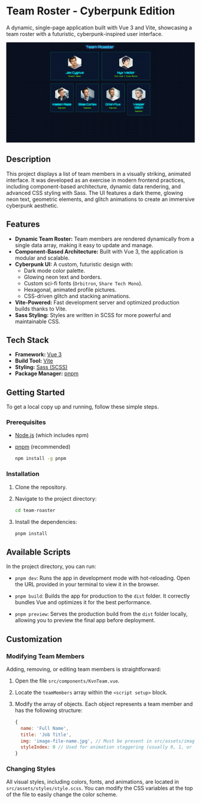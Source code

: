 # Team Roster - Cyberpunk Edition

A dynamic, single-page application built with Vue 3 and Vite, showcasing a team roster with a futuristic, cyberpunk-inspired user interface.

![Team Roaster](image-1.png)

## Description

This project displays a list of team members in a visually striking, animated interface. It was developed as an exercise in modern frontend practices, including component-based architecture, dynamic data rendering, and advanced CSS styling with Sass. The UI features a dark theme, glowing neon text, geometric elements, and glitch animations to create an immersive cyberpunk aesthetic.

## Features

- **Dynamic Team Roster:** Team members are rendered dynamically from a single data array, making it easy to update and manage.
- **Component-Based Architecture:** Built with Vue 3, the application is modular and scalable.
- **Cyberpunk UI:** A custom, futuristic design with:
  - Dark mode color palette.
  - Glowing neon text and borders.
  - Custom sci-fi fonts (`Orbitron`, `Share Tech Mono`).
  - Hexagonal, animated profile pictures.
  - CSS-driven glitch and stacking animations.
- **Vite-Powered:** Fast development server and optimized production builds thanks to Vite.
- **Sass Styling:** Styles are written in SCSS for more powerful and maintainable CSS.

## Tech Stack

- **Framework:** [Vue 3](https://vuejs.org/)
- **Build Tool:** [Vite](https://vitejs.dev/)
- **Styling:** [Sass (SCSS)](https://sass-lang.com/)
- **Package Manager:** [pnpm](https://pnpm.io/)

## Getting Started

To get a local copy up and running, follow these simple steps.

### Prerequisites

- [Node.js](https://nodejs.org/) (which includes npm)
- [pnpm](https://pnpm.io/installation) (recommended)

    ```sh
    npm install -g pnpm
    ```

### Installation

1. Clone the repository.
2. Navigate to the project directory:

    ```sh
    cd team-roaster
    ```

3. Install the dependencies:

    ```sh
    pnpm install
    ```

## Available Scripts

In the project directory, you can run:

- `pnpm dev`: Runs the app in development mode with hot-reloading. Open the URL provided in your terminal to view it in the browser.

- `pnpm build`: Builds the app for production to the `dist` folder. It correctly bundles Vue and optimizes it for the best performance.

- `pnpm preview`: Serves the production build from the `dist` folder locally, allowing you to preview the final app before deployment.

## Customization

### Modifying Team Members

Adding, removing, or editing team members is straightforward:

1. Open the file `src/components/KvnTeam.vue`.
2. Locate the `teamMembers` array within the `<script setup>` block.
3. Modify the array of objects. Each object represents a team member and has the following structure:

    ```javascript
    {
      name: 'Full Name',
      title: 'Job Title',
      img: 'image-file-name.jpg', // Must be present in src/assets/images/
      styleIndex: 0 // Used for animation staggering (usually 0, 1, or 2)
    }
    ```

### Changing Styles

All visual styles, including colors, fonts, and animations, are located in `src/assets/styles/style.scss`. You can modify the CSS variables at the top of the file to easily change the color scheme.
